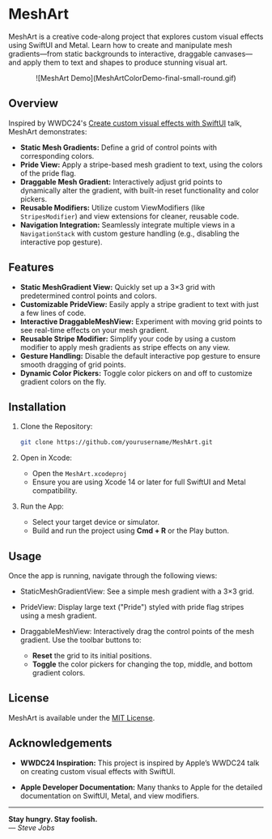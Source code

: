 # MeshArt

MeshArt is a creative code-along project that explores custom visual effects using SwiftUI and Metal. Learn how to create and manipulate mesh gradients—from static backgrounds to interactive, draggable canvases—and apply them to text and shapes to produce stunning visual art.

<center>
![MeshArt Demo](MeshArtColorDemo-final-small-round.gif)
</center>

## Overview

Inspired by WWDC24's [Create custom visual effects with SwiftUI](https://developer.apple.com/videos/play/wwdc2024/10151) talk, MeshArt demonstrates:
- **Static Mesh Gradients:** Define a grid of control points with corresponding colors.
- **Pride View:** Apply a stripe-based mesh gradient to text, using the colors of the pride flag.
- **Draggable Mesh Gradient:** Interactively adjust grid points to dynamically alter the gradient, with built-in reset functionality and color pickers.
- **Reusable Modifiers:** Utilize custom ViewModifiers (like `StripesModifier`) and view extensions for cleaner, reusable code.
- **Navigation Integration:** Seamlessly integrate multiple views in a `NavigationStack` with custom gesture handling (e.g., disabling the interactive pop gesture).

## Features

- **Static MeshGradient View:** Quickly set up a 3×3 grid with predetermined control points and colors.
- **Customizable PrideView:** Easily apply a stripe gradient to text with just a few lines of code.
- **Interactive DraggableMeshView:** Experiment with moving grid points to see real-time effects on your mesh gradient.
- **Reusable Stripe Modifier:** Simplify your code by using a custom modifier to apply mesh gradients as stripe effects on any view.
- **Gesture Handling:** Disable the default interactive pop gesture to ensure smooth dragging of grid points.
- **Dynamic Color Pickers:** Toggle color pickers on and off to customize gradient colors on the fly.

## Installation

1. Clone the Repository:
   ```bash
   git clone https://github.com/yourusername/MeshArt.git
   ```

2. Open in Xcode:
    - Open the `MeshArt.xcodeproj`         
    - Ensure you are using Xcode 14 or later for full SwiftUI and Metal compatibility.
        
3. Run the App:
    - Select your target device or simulator.
    - Build and run the project using **Cmd + R** or the Play button.        

## Usage

Once the app is running, navigate through the following views:

- StaticMeshGradientView: See a simple mesh gradient with a 3×3 grid.
    
- PrideView: Display large text ("Pride") styled with pride flag stripes using a mesh gradient.
    
- DraggableMeshView: Interactively drag the control points of the mesh gradient. Use the toolbar buttons to:
    - **Reset** the grid to its initial positions.
    - **Toggle** the color pickers for changing the top, middle, and bottom gradient colors.
        
    

## License

MeshArt is available under the [MIT License](LICENSE).

## Acknowledgements

- **WWDC24 Inspiration:** This project is inspired by Apple’s WWDC24 talk on creating custom visual effects with SwiftUI.
    
- **Apple Developer Documentation:** Many thanks to Apple for the detailed documentation on SwiftUI, Metal, and view modifiers.
    

---

**Stay hungry. Stay foolish.**  
— _Steve Jobs_
